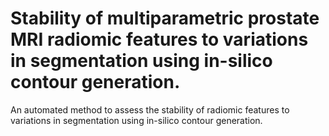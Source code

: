 # Stability of multiparametric prostate MRI radiomic features to variations in segmentation using in-silico contour generation.
An automated method to assess the stability of radiomic features to variations in segmentation using in-silico contour generation.
